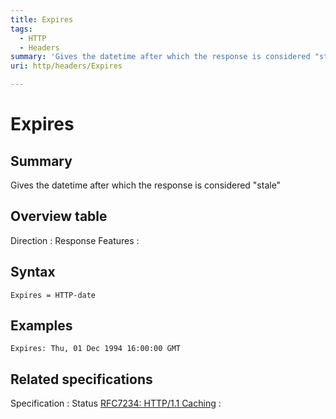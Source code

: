 ```yaml
---
title: Expires
tags:
  - HTTP
  - Headers
summary: 'Gives the datetime after which the response is considered "stale"'
uri: http/headers/Expires

---
```

# Expires

## Summary

Gives the datetime after which the response is considered "stale"

## Overview table

Direction
:   Response
Features
:

## Syntax

    Expires = HTTP-date

## Examples

    Expires: Thu, 01 Dec 1994 16:00:00 GMT

## Related specifications

Specification
:   Status
[RFC7234: HTTP/1.1 Caching](http://tools.ietf.org/html/rfc7234#section-5.3)
:

